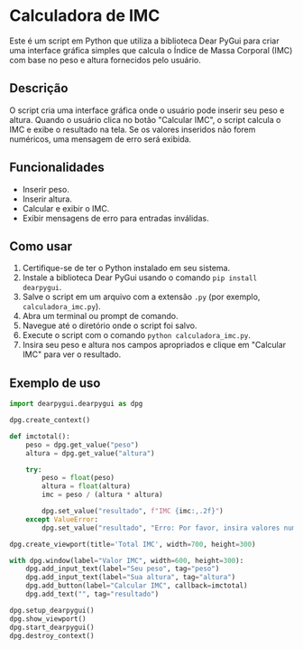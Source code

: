 # Calculadora de IMC

Este é um script em Python que utiliza a biblioteca Dear PyGui para criar uma interface gráfica simples que calcula o Índice de Massa Corporal (IMC) com base no peso e altura fornecidos pelo usuário.

## Descrição

O script cria uma interface gráfica onde o usuário pode inserir seu peso e altura. Quando o usuário clica no botão "Calcular IMC", o script calcula o IMC e exibe o resultado na tela. Se os valores inseridos não forem numéricos, uma mensagem de erro será exibida.

## Funcionalidades

- Inserir peso.
- Inserir altura.
- Calcular e exibir o IMC.
- Exibir mensagens de erro para entradas inválidas.

## Como usar

1. Certifique-se de ter o Python instalado em seu sistema.
2. Instale a biblioteca Dear PyGui usando o comando `pip install dearpygui`.
3. Salve o script em um arquivo com a extensão `.py` (por exemplo, `calculadora_imc.py`).
4. Abra um terminal ou prompt de comando.
5. Navegue até o diretório onde o script foi salvo.
6. Execute o script com o comando `python calculadora_imc.py`.
7. Insira seu peso e altura nos campos apropriados e clique em "Calcular IMC" para ver o resultado.

## Exemplo de uso

```python
import dearpygui.dearpygui as dpg

dpg.create_context()

def imctotal():
    peso = dpg.get_value("peso")
    altura = dpg.get_value("altura")

    try:
        peso = float(peso)
        altura = float(altura)
        imc = peso / (altura * altura)

        dpg.set_value("resultado", f"IMC {imc:,.2f}")
    except ValueError:
        dpg.set_value("resultado", "Erro: Por favor, insira valores numéricos válidos")

dpg.create_viewport(title='Total IMC', width=700, height=300)

with dpg.window(label="Valor IMC", width=600, height=300):
    dpg.add_input_text(label="Seu peso", tag="peso")
    dpg.add_input_text(label="Sua altura", tag="altura")
    dpg.add_button(label="Calcular IMC", callback=imctotal)
    dpg.add_text("", tag="resultado")

dpg.setup_dearpygui()
dpg.show_viewport()
dpg.start_dearpygui()
dpg.destroy_context()
